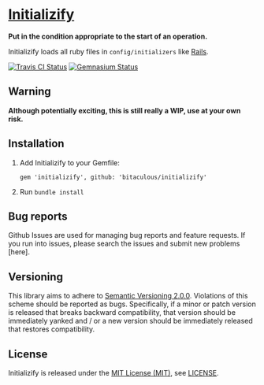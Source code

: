 [Initializify]
==============

**Put in the condition appropriate to the start of an operation.**

Initializify loads all ruby files in `config/initializers` like [Rails].

[![Travis CI Status][Travis CI Status]][Travis CI]
[![Gemnasium Status][Gemnasium Status]][Gemnasium]

Warning
-------

**Although potentially exciting, this is still really a WIP, use at your own risk.**

Installation
------------

1.  Add Initializify to your Gemfile:

    ```
    gem 'initializify', github: 'bitaculous/initializify'
    ```

2.  Run `bundle install`

Bug reports
-----------

Github Issues are used for managing bug reports and feature requests. If you run into issues, please search the issues
and submit new problems [here].

Versioning
----------

This library aims to adhere to [Semantic Versioning 2.0.0]. Violations of this scheme should be reported as bugs.
Specifically, if a minor or patch version is released that breaks backward compatibility, that version should be
immediately yanked and / or a new version should be immediately released that restores compatibility.

License
-------

Initializify is released under the [MIT License (MIT)], see [LICENSE].

[Gemnasium Status]: http://img.shields.io/gemnasium/bitaculous/initializify.svg?style=flat "Gemnasium Status"
[Gemnasium]: https://gemnasium.com/bitaculous/initializify "Initializify at Gemnasium"
[Initializify]: http://bitaculous.github.io/initializify "Put in the condition appropriate to the start of an operation."
[LICENSE]: https://raw.githubusercontent.com/bitaculous/initializify/master/LICENSE "License"
[MIT License (MIT)]: http://opensource.org/licenses/MIT "The MIT License (MIT)"
[Rails]: http://rubyonrails.org "Ruby on Rails"
[Semantic Versioning 2.0.0]: http://semver.org "Semantic Versioning 2.0.0"
[Travis CI Status]: http://img.shields.io/travis/bitaculous/initializify.svg?style=flat "Travis CI Status"
[Travis CI]: https://travis-ci.org/bitaculous/initializify "Initializify at Travis CI"
